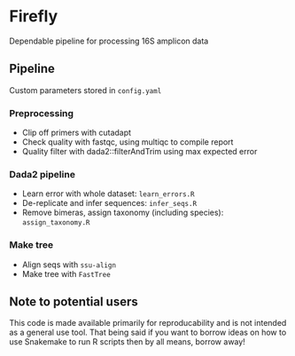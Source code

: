 # Firefly

Dependable pipeline for processing 16S amplicon data


## Pipeline

Custom parameters stored in `config.yaml`

### Preprocessing

* Clip off primers with cutadapt
* Check quality with fastqc, using multiqc to compile report
* Quality filter with dada2::filterAndTrim using max expected error

### Dada2 pipeline

* Learn error with whole dataset: `learn_errors.R`
* De-replicate and infer sequences: `infer_seqs.R`
* Remove bimeras, assign taxonomy (including species): `assign_taxonomy.R`

### Make tree
* Align seqs with `ssu-align`
* Make tree with `FastTree`



## Note to potential users

This code is made available primarily for reproducability and is not intended as a general use tool.  That being said if you want to borrow ideas on how to use Snakemake to run R scripts then by all means, borrow away!
